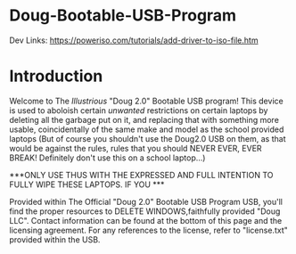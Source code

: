 # Doug-Bootable-USB-Program

Dev Links:
https://poweriso.com/tutorials/add-driver-to-iso-file.htm

# Introduction

Welcome to The _Illustrious_ "Doug 2.0" Bootable USB program! This device is used to aboloish certain _unwanted_ restrictions on certain laptops by deleting all the garbage put on it, and replacing that with something more usable, coincidentally of the same make and model as the school provided laptops (But of course you shouldn't use the Doug2.0 USB on them, as that would be against the rules, rules that you should NEVER EVER, EVER BREAK! Definitely don't use this on a school laptop...) 

***ONLY USE THUS WITH THE EXPRESSED AND FULL INTENTION TO FULLY WIPE THESE LAPTOPS. IF YOU ***

Provided within The Official "Doug 2.0" Bootable USB Program USB, you'll find the proper resources to DELETE WINDOWS,faithfully provided "Doug LLC". Contact information can be found at the bottom of this page and the licensing agreement. For any references to the license, refer to "license.txt" provided within the USB.

	
